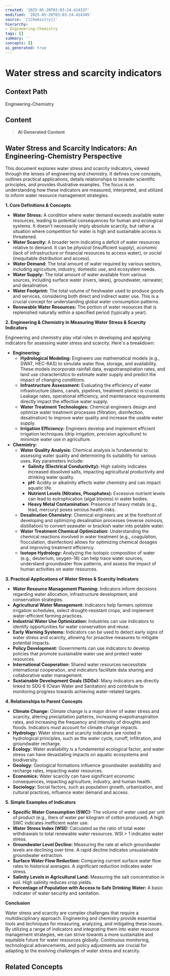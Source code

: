 ```yaml
---
created: '2025-05-20T03:03:24.414337'
modified: '2025-05-20T03:03:24.414345'
source: '[[Chemistry]]'
hierarchy:
- Engineering-Chemistry
tags: []
summary: ''
concepts: []
ai_generated: true
---
```


# Water stress and scarcity indicators

## Context Path
Engineering-Chemistry

## Content
> **AI Generated Content**
## Water Stress and Scarcity Indicators: An Engineering-Chemistry Perspective

This document explores water stress and scarcity indicators, viewed through the lenses of engineering and chemistry. It defines core concepts, outlines practical applications, details relationships to broader scientific principles, and provides illustrative examples. The focus is on understanding how these indicators are measured, interpreted, and utilized to inform water resource management strategies.

**1. Core Definitions & Concepts**

* **Water Stress:**  A condition where water demand exceeds available water resources, leading to potential consequences for human and ecological systems. It doesn't necessarily imply absolute scarcity, but rather a situation where competition for water is high and sustainable access is threatened.
* **Water Scarcity:** A broader term indicating a deficit of water resources relative to demand. It can be *physical* (insufficient supply), *economic* (lack of infrastructure or financial resources to access water), or *social* (inequitable distribution and access).
* **Water Demand:** The total amount of water required by various sectors, including agriculture, industry, domestic use, and ecosystem needs.
* **Water Supply:** The total amount of water available from various sources, including surface water (rivers, lakes), groundwater, rainwater, and desalination.
* **Water Footprint:** The total volume of freshwater used to produce goods and services, considering both direct and indirect water use.  This is a crucial concept for understanding global water consumption patterns.
* **Renewable Water Resources:** The portion of water resources that is replenished naturally within a specified period (typically a year).

**2. Engineering & Chemistry in Measuring Water Stress & Scarcity Indicators**

Engineering and chemistry play vital roles in developing and applying indicators for assessing water stress and scarcity. Here's a breakdown:

* **Engineering:**
    * **Hydrological Modeling:** Engineers use mathematical models (e.g., SWAT, HEC-RAS) to simulate water flow, storage, and availability. These models incorporate rainfall data, evapotranspiration rates, and land use characteristics to estimate water supply and predict the impact of changing conditions.
    * **Infrastructure Assessment:** Evaluating the efficiency of water infrastructure (dams, canals, pipelines, treatment plants) is crucial.  Leakage rates, operational efficiency, and maintenance requirements directly impact the effective water supply.
    * **Water Treatment Technologies:**  Chemical engineers design and optimize water treatment processes (filtration, disinfection, desalination) to improve water quality and increase the usable water supply.
    * **Irrigation Efficiency:**  Engineers develop and implement efficient irrigation techniques (drip irrigation, precision agriculture) to minimize water use in agriculture.
* **Chemistry:**
    * **Water Quality Analysis:** Chemical analysis is fundamental to assessing water quality and determining its suitability for various uses. Key parameters include:
        * **Salinity (Electrical Conductivity):**  High salinity indicates increased dissolved salts, impacting agricultural productivity and drinking water quality.
        * **pH:**  Acidity or alkalinity affects water chemistry and can impact aquatic life.
        * **Nutrient Levels (Nitrates, Phosphates):**  Excessive nutrient levels can lead to eutrophication (algal blooms) in water bodies.
        * **Heavy Metal Contamination:**  Presence of heavy metals (e.g., lead, mercury) poses serious health risks.
    * **Desalination Chemistry:** Chemical engineers are at the forefront of developing and optimizing desalination processes (reverse osmosis, distillation) to convert seawater or brackish water into potable water.
    * **Water Treatment Chemical Optimization:**  Understanding the chemical reactions involved in water treatment (e.g., coagulation, flocculation, disinfection) allows for optimizing chemical dosages and improving treatment efficiency.
    * **Isotope Hydrology:** Analyzing the isotopic composition of water (e.g., deuterium, oxygen-18) can help trace water sources, understand groundwater flow patterns, and assess the impact of human activities on water resources.

**3. Practical Applications of Water Stress & Scarcity Indicators**

* **Water Resource Management Planning:** Indicators inform decisions regarding water allocation, infrastructure development, and conservation strategies.
* **Agricultural Water Management:** Indicators help farmers optimize irrigation schedules, select drought-resistant crops, and implement water-efficient farming practices.
* **Industrial Water Use Optimization:** Industries can use indicators to identify opportunities for water conservation and reuse.
* **Early Warning Systems:** Indicators can be used to detect early signs of water stress and scarcity, allowing for proactive measures to mitigate potential impacts.
* **Policy Development:** Governments can use indicators to develop policies that promote sustainable water use and protect water resources.
* **International Cooperation:**  Shared water resources necessitate international cooperation, and indicators facilitate data sharing and collaborative water management.
* **Sustainable Development Goals (SDGs):**  Many indicators are directly linked to SDG 6 (Clean Water and Sanitation) and contribute to monitoring progress towards achieving water-related targets.

**4. Relationships to Parent Concepts**

* **Climate Change:**  Climate change is a major driver of water stress and scarcity, altering precipitation patterns, increasing evapotranspiration rates, and increasing the frequency and intensity of droughts and floods.  Indicators must account for climate change impacts.
* **Hydrology:**  Water stress and scarcity indicators are rooted in hydrological principles, such as the water cycle, runoff, infiltration, and groundwater recharge.
* **Ecology:** Water availability is a fundamental ecological factor, and water stress can have devastating impacts on aquatic ecosystems and biodiversity.
* **Geology:**  Geological formations influence groundwater availability and recharge rates, impacting water resources.
* **Economics:** Water scarcity can have significant economic consequences, impacting agriculture, industry, and human health.
* **Sociology:**  Social factors, such as population growth, urbanization, and cultural practices, influence water demand and access.

**5. Simple Examples of Indicators**

* **Specific Water Consumption (SWC):**  The volume of water used per unit of product (e.g., liters of water per kilogram of cotton produced). A high SWC indicates inefficient water use.
* **Water Stress Index (WSI):** Calculated as the ratio of total water withdrawals to total renewable water resources. WSI > 1 indicates water stress.
* **Groundwater Level Decline:**  Measuring the rate at which groundwater levels are declining over time.  A rapid decline indicates unsustainable groundwater extraction.
* **Surface Water Flow Reduction:**  Comparing current surface water flow rates to historical averages. A significant reduction indicates water stress.
* **Salinity Levels in Agricultural Land:** Measuring the salt concentration in soil. High salinity reduces crop yields.
* **Percentage of Population with Access to Safe Drinking Water:**  A basic indicator of water security and sanitation.



**Conclusion**

Water stress and scarcity are complex challenges that require a multidisciplinary approach. Engineering and chemistry provide essential tools and techniques for measuring, analyzing, and mitigating these issues. By utilizing a range of indicators and integrating them into water resource management strategies, we can strive towards a more sustainable and equitable future for water resources globally.  Continuous monitoring, technological advancements, and policy adjustments are crucial for adapting to the evolving challenges of water stress and scarcity.

## Related Concepts
